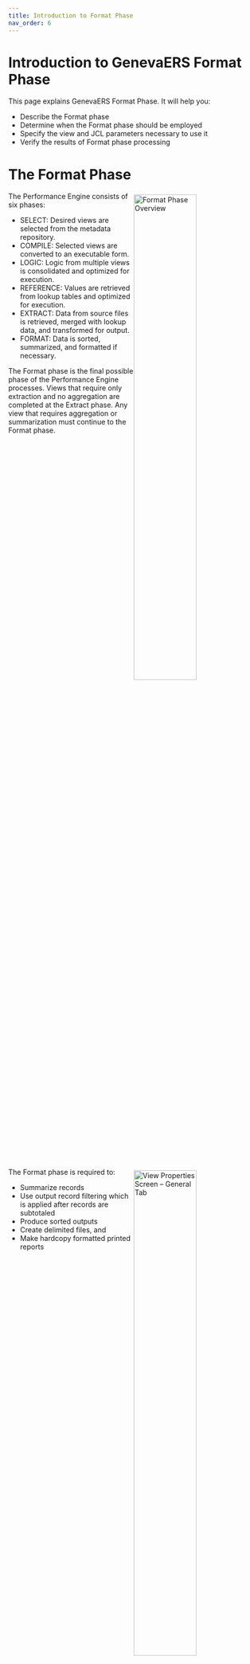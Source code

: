 ```yaml
---
title: Introduction to Format Phase
nav_order: 6
---
```


# Introduction to GenevaERS Format Phase

This page explains GenevaERS Format Phase.  It will help you:
- Describe the Format phase
- Determine when the Format phase should be employed
- Specify the view and JCL parameters necessary to use it
- Verify the results of Format phase processing

# The Format Phase
<div style="clear: right" > <img style="float: right;" width="50%" vspace="5" alt="Format Phase Overview" src=images/Module5-Introduction_to_Format_Phase/Module5_Slide3.jpeg title="Format Phase Overview"/>

The Performance Engine consists of six phases: 
- SELECT: Desired views are selected from the metadata repository.
- COMPILE: Selected views are converted to an executable form.
- LOGIC: Logic from multiple views is consolidated and optimized for execution. 
- REFERENCE: Values are retrieved from lookup tables and optimized for execution. 
- EXTRACT: Data from source files is retrieved, merged with lookup data, and transformed for output.
- FORMAT: Data is sorted, summarized, and formatted if necessary. 

The Format phase is the final possible phase of the Performance Engine processes. Views that require only extraction and no aggregation are completed at the Extract phase. Any view that requires aggregation or summarization must continue to the Format phase.

<div style="clear: right" > <img style="float: right;" width="50%" vspace="5" alt="View Properties Screen – General Tab" src=images/Module5-Introduction_to_Format_Phase/Module5_Slide4.jpeg title="View Properties Screen – General Tab"/>

The Format phase is required to:
- Summarize records
- Use output record filtering which is applied after records are subtotaled
- Produce sorted outputs
- Create delimited files, and
- Make hardcopy formatted printed reports

<div style="clear: right" > <img style="float: right;" width="50%" vspace="5" alt="View Properties Screen – General Tab" src=images/Module5-Introduction_to_Format_Phase/Module5_Slide5.jpeg title="View Properties Screen – General Tab"/>

The Format phase is run for views by selecting the Use Format Phase check box on the View Properties screen. Views that require the Format phase can be run at the same time as views that end at the Extract phase (“extract only views”). 

<div style="clear: right" > <img style="float: right;" width="50%" vspace="5" alt="Extract Work File Number" src=images/Module5-Introduction_to_Format_Phase/Module5_Slide6.jpeg title="Extract Work File Number"/>
 
The “Extract Work File Number” identifies temporary file which receives output for this view from the Extract phase and is further processed by the Format phase. 

The output DD Name used in the Extract phase is a concatenation of letters “EXTR” with three digits representing the Extract Work File Number, beginning with zeros if necessary. 

For example, the Extract phase outputs for this view would be written to an Extract Work File with a DD name of EXTR001.

# Format Phase Data Flow

<div style="clear: right" > <img style="float: right;" width="50%" vspace="5" alt="FORMAT Phase Data Flow" src=images/Module5-Introduction_to_Format_Phase/Module5_Slide7.jpeg title="FORMAT Phase Data Flow"/>

The primary GenevaERS program in the Format phase is GVBMR88. MR88 reads the MR77 VDP, REH, and RED files created by earlier steps, along with the assigned Extract Work file. It then sorts, summarizes, and formats the data, producing one or more View Output files. 

Note that the Format phases REH and RED are also produced in the Join phase of the Performance Engine if format time joins are required in any views.

<div style="clear: right" > <img style="float: right;" width="50%" vspace="5" alt="Extract and Format Phases Data Flow" src=images/Module5-Introduction_to_Format_Phase/Module5_Slide8.jpeg title="Extract and Format Phases Data Flow"/>

Multiple Format phase processes can be run simultaneously, each processing one or more aggregation views. The Extract Work files have a special internal GenevaERS format. The total number of Extract Work files is set in the Extract phase as the STDEXTR=nnn parameter, where nnn is the file count. 

Views with no Extract Work file number specifically assigned are given a default value in the Performance Engine execution. The assignment can change depending upon the mix of views being run, which may be different between test and production applications. Therefore, it is always best to assign an Extract Work file number to a view.

<div style="clear: right" > <img style="float: right;" width="50%" vspace="5" alt="View Properties Screen – Format Phase Tab" src=images/Module5-Introduction_to_Format_Phase/Module5_Slide9.jpeg title="View Properties Screen – Format Phase Tab"/>

The final output file is designated by selecting the output logical and physical file on the View Properties screen. The additional steps needed to find the actual DD name that should be placed in the Performance Engine job stream are explained next.

<div style="clear: right" > <img style="float: right;" width="50%" vspace="5" alt="Finding the Output DD Name" src=images/Module5-Introduction_to_Format_Phase/Module5_Slide10.jpeg title="Finding the Output DD Name"/>

To find the output DD name associated with this physical file, follow these steps:
1. Click Physical Files.  Click Physical File in the navigation pane. The list of all physical files is displayed.
2. Look in the Dataset Output subsection. Find file name in the list of physical files (ID 30 in our example) and double-click the name. The Edit Physical File page opens.
3. Click the file name in the list. Look in the Output subsection of the Dataset section of the page. 

The output DD name in this case is OUTPUT06, which happens to be the same as the physical file name. This is a good practice in defining physical file names, but it isn’t required.

<div style="clear: right" > <img style="float: right;" width="50%" vspace="5" alt="Format Phase – Output Files" src=images/Module5-Introduction_to_Format_Phase/Module5_Slide11.jpeg title="Format Phase – Output Files"/>

The DD statement for the output file must be placed in the JCL for the Format phase step that is running GVBMR88. 

Because a physical file was assigned to the view, the DD name associated with that physical file is used. In this example, the output DD name is OUTPUT06. 

Note: If the physical file is not assigned, a default DD name is generated at runtime. This name is the letter “F” followed by the last seven digits of the view number, using leading zeros if required. For example, when running view 34, the DD name would be F0000034. 

# Format Functions

## Aggregate 

<div style="clear: right" > <img style="float: right;" width="50%" vspace="5" alt="View Aggregation" src=images/Module5-Introduction_to_Format_Phase/Module5_Slide12.jpeg title="View Aggregation"/>
  
Select the option to aggregate or not aggregate work file records. Aggregation, or summarization, means subtotaling for a particular key. An example of aggregation includes subtotaling all orders for a particular customer at a particular store. The Performance Engine aggregated or summarized output includes one record for each customer at each store. Non-aggregated output lists each individual order by each customer at each store. Aggregation is similar to using a SORT=SUM statement in a sort utility. 

The Format phase is required for all aggregation. Regardless of whether views are aggregated, the Format phase always results in a sorted final output file. 

<div style="clear: right" > 

## Record Limits

<img style="float: right;" width="50%" vspace="5" alt="View Extract and Format Limits" src=images/Module5-Introduction_to_Format_Phase/Module5_Slide13.jpeg title="View Extract and Format Limits"/>

Record limits are often used during debugging to halt processing after a specified number of records are written. 

Although they are used in testing, these limits often are not appropriate for production applications. It is best to review the need for Extract phase limits and Format phase limits at the end of development.

These limites should be reviewed before promoting views to system test or production applications.

<div style="clear: right" > 

## Other Options

<img style="float: right;" width="50%" vspace="5" alt="View Properties Screen – Format Phase Tab" src=images/Module5-Introduction_to_Format_Phase/Module5_Slide14.jpeg title="View Properties Screen – Format Phase Tab"/>

The Format phase is also required if delimited file output is desired. Use the options in the upper right portion of the screen to select the types of delimiters needed for both strings and fields.

To specify Format phase Record Filtering, click the Create button. This allows you to specify the characteristics of records to be written or discarded after aggregation. Record filtering will be explained in another course Page. 

Selecting the Zero-Value Record Suppression check box is a simple way of creating a Format phase record filter that will omit all rows on which all aggregated and calculated amounts are zeros. 

<div style="clear: right" >

## Sort Order

 <img style="float: right;" width="50%" vspace="5" alt="View Editor Screen – Assigning Sort Keys" src=images/Module5-Introduction_to_Format_Phase/Module5_Slide15.jpeg title="View Editor Screen – Assigning Sort Keys"/>

As noted, the Format phase always sorts the Extract Work file and resulting output files. 
- Column sort keys determine how the files are sorted. 
- Sort keys are shown in the view in yellow. 
- The numbers within the yellow cell indicate which column will be sorted first, second, third, and so on. 
- The arrows within the yellow box indicate whether the column is sorted in ascending or descending order. 

In this example, stores will be sorted first, customers second, and both will be in ascending order, for example, from 0 to 9.

<div style="clear: right" > <img style="float: right;" width="50%" vspace="5" alt="View Editor Screen – Assigning Sort Keys" src=images/Module5-Introduction_to_Format_Phase/Module5_Slide16.jpeg title="View Editor Screen – Assigning Sort Keys"/>

Right-click, anywhere on the column, to open a list. Left-click to select the Make sort key option to assign that column as a sort key. 

To remove a sort key from a column, follow the same process, but select the Make non-sort key option.

<div style="clear: right" > <img style="float: right;" width="50%" vspace="5" alt="View Editor Screen – Key Properties" src=images/Module5-Introduction_to_Format_Phase/Module5_Slide17.jpeg title="View Editor Screen – Key Properties"/>

After you assign a sort key to a column, you can click in the yellow cell to display the sort key properties. 

<div style="clear: right" > <img style="float: right;" width="50%" vspace="5" alt="View Editor Screen – Changing Key" src=images/Module5-Introduction_to_Format_Phase/Module5_Slide18.jpeg title="View Editor Screen – Changing Key"/>

You change sort attributes using the fields on the Sort Key Properties tab, including the sort order, or the key number. 

Changing the sort key number on the store ID from 1 to 2 means that the output file will be sorted first by customer, and then by store. Note that column placement does not affect the sort key order. 

Although it may be less intuitive, it is possible to sort first on customer and then by store, even though Store is the first column in the output file.

<div style="clear: right" > <img style="float: right;" width="50%" vspace="5" alt="Sort Key Order" src=images/Module5-Introduction_to_Format_Phase/Module5_Slide19.jpeg title="Sort Key Order"/>

The order in which the file will be sorted can also be displayed by double-clicking in the Sort Keys cell. The expanded rows show which field will be sorted first and which will be sorted second.

<div style="clear: right" > 

## Aggregtation and Subtotaling

<img style="float: right;" width="50%" vspace="5" alt="Subtotaling" src=images/Module5-Introduction_to_Format_Phase/Module5_Slide20.jpeg title="Subtotaling"/>

Aggregation views typically have one or more alphanumeric sort columns, followed by one or more columns of amounts or counts, which are typically subtotaled. To specify the type of subtotaling, double-click in the Record Aggregation Function cell and select the function from the drop-down list.  

Note that columns that are not sorted or subtotaled are permissible in Format phase views. However, when multiple records are collapsed into a single output record by the sort keys, only one of the underlying detail values is retained in the final output. 

<div style="clear: right" > <img style="float: right;" width="50%" vspace="5" alt="Masks" src=images/Module5-Introduction_to_Format_Phase/Module5_Slide21.jpeg title="Masks"/>

You can change how numbers are displayed. For example, you might want a masked value, with commas marking thousands and a period for decimals points, on a printed report. To select a mask, double-click in the Data Type cell, and then select Masked Numeric from the drop-down list. 

Make sure that the column is wide enough to accommodate the size of the ultimate subtotal value. For example, the addition of two records with 3-digit numbers will require a 4-digit column. The overflow and error fill values on the View Properties Format Phase tab will be used if the column or mask size is too small.

<div style="clear: right" > <img style="float: right;" width="50%" vspace="5" alt="Data Flow" src=images/Module5-Introduction_to_Format_Phase/Module5_Slide22.jpeg title="Data Flow"/>

The Format phase engine GVBMR88 requires a pair of files that are produced in the Extract phase; the EXT and the SXT files. The EXT file contains the actual extracted data, in the special GenevaERS internal format. The SXT file contains sort statements on how to sort the outputs. GVBMR88 uses a sort utility before performing the aggregation and format functions.

<div style="clear: right" > <img style="float: right;" width="50%" vspace="5" alt="Control and Header Records" src=images/Module5-Introduction_to_Format_Phase/Module5_Slide23.jpeg title="Control and Header Records"/>

You assign an Extract Work file number on the View Properties tab. Multiple views can share an Extract Work file. 

Extract Work files for the Format phase views:
- Are written in the internal GenevaERS Format phase format. 
- Receive a header record for each view written to that Extract Work file containing a count of the records extract for that specific view, and 
- Receive a control record containing a count of the total records written to that Extract Work file.

These additional records are visible on the Extract Phase Control report. 

Note that only 12 records were read by MR95 from the order file, but 13 records were written for view 34 to the file EXTR001: 12 input plus 1 header record. The total records written to EXTR001 are 14: the 12 input, 1 header, and 1 control record.

<div style="clear: right" > <img style="float: right;" width="50%" vspace="5" alt="MR88 Report" src=images/Module5-Introduction_to_Format_Phase/Module5_Slide24.jpeg title="MR88 Report"/>

The MR88 control report shows the total records that were read from the Extract Work file (14), and the resulting aggregated or summarized records written out to all the data files (04). 

It also shows a breakdown of the records written for each view to their individual data files, which is also 4.


<div style="clear: right" > 

